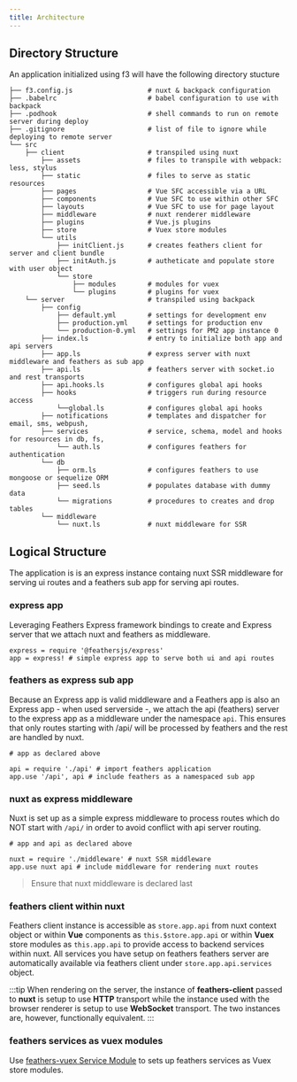 ```yaml
---
title: Architecture
---
```


## Directory Structure
An application initialized using f3 will have the following directory stucture

```text
├── f3.config.js                   # nuxt & backpack configuration
├── .babelrc                       # babel configuration to use with backpack
├── .podhook                       # shell commands to run on remote server during deploy
├── .gitignore                     # list of file to ignore while deploying to remote server
└── src
    ├── client                     # transpiled using nuxt
        ├── assets                 # files to transpile with webpack: less, stylus 
        ├── static                 # files to serve as static resources 
        ├── pages                  # Vue SFC accessible via a URL    
        ├── components             # Vue SFC to use within other SFC
        ├── layouts                # Vue SFC to use for page layout        
        ├── middleware             # nuxt renderer middleware
        ├── plugins                # Vue.js plugins
        ├── store                  # Vuex store modules
        └── utils                 
            ├── initClient.js      # creates feathers client for server and client bundle
            ├── initAuth.js        # autheticate and populate store with user object 
            └── store  
                ├── modules        # modules for vuex
                └── plugins        # plugins for vuex
    └── server                     # transpiled using backpack
        ├── config                            
            ├── default.yml        # settings for development env
            ├── production.yml     # settings for production env
            └── production-0.yml   # settings for PM2 app instance 0
        ├── index.ls               # entry to initialize both app and api servers   
        ├── app.ls                 # express server with nuxt middleware and feathers as sub app     
        ├── api.ls                 # feathers server with socket.io and rest transports
        ├── api.hooks.ls           # configures global api hooks
        ├── hooks                  # triggers run during resource access
            └──global.ls           # configures global api hooks
        ├── notifications          # templates and dispatcher for email, sms, webpush,
        ├── services               # service, schema, model and hooks for resources in db, fs,
            └── auth.ls            # configures feathers for authentication
        └── db                     
            ├── orm.ls             # configures feathers to use mongoose or sequelize ORM
            ├── seed.ls            # populates database with dummy data
            └── migrations         # procedures to creates and drop tables
        └── middleware             
            └── nuxt.ls            # nuxt middleware for SSR
```

## Logical Structure
The application is is an express instance containg nuxt SSR middleware for serving ui routes and a feathers sub app for serving api routes.

### express app
Leveraging Feathers Express framework bindings to create and Express server that we attach nuxt and feathers as middleware.
```livescript
express = require '@feathersjs/express'
app = express! # simple express app to serve both ui and api routes
```

### feathers as express sub app
Because an Express app is valid middleware and a Feathers app is also an Express app - when used serverside -, we attach the api (feathers) server to the express app as a middleware under the namespace `api`. This ensures that only routes starting with /api/ will be processed by feathers and the rest are handled by nuxt.
```livescript
# app as declared above

api = require './api' # import feathers application
app.use '/api', api # include feathers as a namespaced sub app 
```

### nuxt as express middleware
Nuxt is set up as a simple express middleware to process routes which do NOT start with `/api/` in order to avoid conflict with api server routing.
```livescript
# app and api as declared above

nuxt = require './middleware' # nuxt SSR middleware
app.use nuxt api # include middleware for rendering nuxt routes
```
> Ensure that nuxt middleware is declared last

<!-- 

Can be considered data driven in architecture. There are, conceptually, two layers  
Relies on the capabilities of both **nuxt** and **feathers** to run on both the **browser** and **node**.

This is a **feathers** server using embeded **nuxt** middleware for building and rendering **UI** defined as **Vue** **SFC**s.

> Building only happens when app runs in **development** mode. Ensure you build the client before starting server in **production** mode.

By default, **nuxt** is set to build in **universal** mode so that the resulting build is an **isomorphic**; it can be used by the embedded middleware to render a ***route*** as a **pwa** that supports client-side navigation. **feathers** being isomorphic as well provides access to backend service to the universal build during rendering on the server and to the rendered ***route*** during interactions on the browser. 

:::tip
When deploying client build using **f3** to a static content server - such as **now.sh**, **surge.sh**, **ghpages** - 
**nuxt build** will be invoked with the **mode** option set to ***spa***. The resulting build does not require and will not work with the embedded middleware but it supports client-side navigation.
:::

Within ***nuxt resources*** the server instance can be accessed from **Vue** **SFC** script as **this.$store.app.api** or as **this.app.api** from **Vuex** store modules. It can also be accessed in your page middleware as well.
 -->

### feathers client within nuxt

Feathers client instance is accessible as `store.app.api` from nuxt context object or within **Vue** components as `this.$store.app.api` or within **Vuex** store modules as `this.app.api` to provide access to backend services within nuxt. All services you have setup on feathers feathers server are automatically available via feathers client under `store.app.api.services` object.

:::tip
When rendering on the server, the instance of **feathers-client** passed to **nuxt** is setup to use **HTTP** transport while the instance used with the browser renderer is setup to use **WebSocket** transport. The two instances are, however, functionally equivalent.
:::

### feathers services as vuex modules
Use [feathers-vuex Service Module](https://feathers-plus.github.io/v1/feathers-vuex/service-module.html) to sets up feathers services as Vuex store modules. 